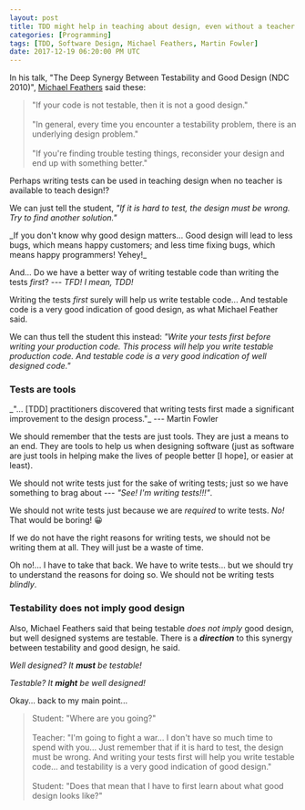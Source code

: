 ```yaml
---
layout: post
title: TDD might help in teaching about design, even without a teacher
categories: [Programming]
tags: [TDD, Software Design, Michael Feathers, Martin Fowler]
date: 2017-12-19 06:20:00 PM UTC
---
```


<!-- December 20, 2017 2:20:00 AM Philippine Time -->


In his talk, "The Deep Synergy Between Testability and Good Design (NDC 2010)", [Michael Feathers](https://www.bookdepository.com/Working-Effectively-with-Legacy-Code-Michael-Feathers/9780131177055) said these:

> "If your code is not testable, then it is not a good design."
<br /><br />
> "In general, every time you encounter a testability problem, there is an underlying design problem."
<br /><br />
> "If you're finding trouble testing things, reconsider your design and end up with something better."


Perhaps writing tests can be used in teaching design when no teacher is available to teach design!?

<!--more-->

We can just tell the student, _"If it is hard to test, the design must be wrong. Try to find another solution."_

<span class="message message-compressed float-right">
_If you don't know why good design matters... Good design will lead to less bugs, which means happy customers; and less time fixing bugs, which means happy programmers! Yehey!_
</span>

And... Do we have a better way of writing testable code than writing the tests _first_? --- _TFD! I mean, TDD!_

Writing the tests _first_ surely will help us write testable code... And testable code is a very good indication of good design, as what Michael Feather said.

We can thus tell the student this instead: _"Write your tests first before writing your production code. This process will help you write testable production code. And testable code is a very good indication of well designed code."_

### Tests are tools

<span class="message message-compressed float-right">
_"... [TDD] practitioners discovered that writing tests first made a significant improvement to the design process."_ --- Martin Fowler
</span>

We should remember that the tests are just tools. They are just a means to an end. They are tools to help us when designing software (just as software are just tools in helping make the lives of people better [I hope], or easier at least).


We should not write tests just for the sake of writing tests; just so we have something to brag about --- _"See! I'm writing tests!!!"_. 

We should not write tests just because we are _required_ to write tests. _No!_ That would be boring! :grinning:

If we do not have the right reasons for writing tests, we should not be writing them at all. They will just be a waste of time.

Oh no!... I have to take that back. We have to write tests... but we should try to understand the reasons for doing so. We should not be writing tests _blindly_.


### Testability does not imply good design

Also, Michael Feathers said that being testable _does not imply_ good design, but well designed systems are testable. There is a **_direction_** to this synergy between testability and good design, he said.

_Well designed? It **must** be testable!_

_Testable? It **might** be well designed!_

Okay... back to my main point...


> Student: "Where are you going?"
<br /><br />
> Teacher: "I'm going to fight a war... I don't have so much time to spend with you... Just remember that if it is hard to test, the design must be wrong. And writing your tests first will help you write testable code... and testability is a very good indication of good design."
<br /><br />
> Student: "Does that mean that I have to first learn about what good design looks like?"




<!-- 
--------

Perhaps the reason why the rule _"Hard to test means bad design"_ works is because tests are a measure of the quality of the design?? --- "If it endured the many tests, it might be a good design."

Christianity (and perhaps other belief systems) has this idea of _"people who endure testings becomes stronger"... "Gold tried with fire becomes purer."_

What if this _"testing or trial rule"_ thing is universal? No? _(Perhaps I'm just using the same words which have different meanings in here!)_

But maybe tests are _not_ a measure of the quality of the design at all... because Michael Feathers also said that being testable _does not imply_ good design, but well designed systems are (always?) testable. There is a direction to this synergy of testability and good design, he said.

So it's still possible to create poorly designed systems which are still testable!?

I don't know...

But... maybe the reason why a poorly designed system might still be testable is bacause it has _not yet_ gone through _many_ testings?? Maybe the process is not yet complete? Maybe the tests only cover a small percentage of the production code? Or maybe the tests are wrong?

I don't know...


Ahh! Perhaps 






Maybe we also should have tests for our tests, so we can be sure that our tests are right!

What should be the tests for our tests? How will we know that our tests are right?

Maybe we can use the production code itself to determine if the tests are right. If our tests produce good design then our tests must be right!

_What? With that, you are already assuming that you know what good design is!!!_

Of course! Of course!

We always assume that we know what good design is before we can produce good design. It doesn't matter whether we are writing tests or not.

We should remember that the tests are just tools. They are just a means to an end. They are tools to help us when designing software (just as software are just tools in helping make the lives of people better _[I hope]_, or easier _[I hope, still]_, at least).

> "... [TDD] practitioners discovered that writing tests first made a significant improvement to the design process." --- Martin Fowler


We are not going to write tests just for the sake of writing tests; just so we have something to brag about --- _"See! I'm writing tests!!!"_. If the tests do not serve any useful purpose, we should not be writing them at all.


Okay... back to the _"teaching design"_ thing...


> "If you're finding trouble testing things, reconsider your design and end up with something better." --- Michael Feathers


And remember that TDD cannot produce design. It can only _help_ produce design.

 -->


<!-- 

Ahh! Perhaps what Uncle Bob said on "being stuck" helps here... _"When you get stuck, do the simplest thing you can do"_ or something like that.

Perhaps we can say the the measure of the quality of the tests is the _simplicity_ of the tests??

Urghhh! I'm confused. I need to get back to this later.





When we get stuck our tests must be wrong. We have to backtrack. Or start again, and write the simplest tests first.

So if you are not getting stuck at testing, you are going in the right direction.

 -->



<!--
-->